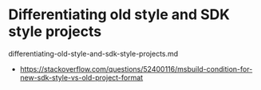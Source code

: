 # Differentiating old style and SDK style projects

differentiating-old-style-and-sdk-style-projects.md

*   https://stackoverflow.com/questions/52400116/msbuild-condition-for-new-sdk-style-vs-old-project-format

